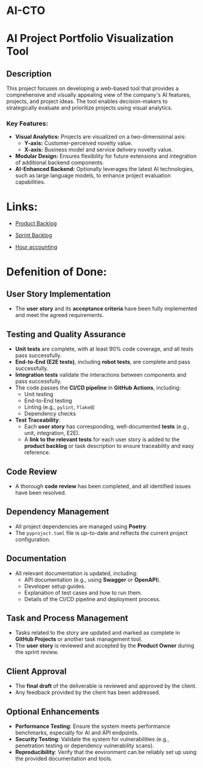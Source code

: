 # AI-CTO

# AI Project Portfolio Visualization Tool

## Description
This project focuses on developing a web-based tool that provides a comprehensive and visually appealing view of the company's AI features, projects, and project ideas. The tool enables decision-makers to strategically evaluate and prioritize projects using visual analytics. 

### Key Features:
- **Visual Analytics:** Projects are visualized on a two-dimensional axis:
  - **Y-axis:** Customer-perceived novelty value.
  - **X-axis:** Business model and service delivery novelty value.
- **Modular Design:** Ensures flexibility for future extensions and integration of additional backend components.
- **AI-Enhanced Backend:** Optionally leverages the latest AI technologies, such as large language models, to enhance project evaluation capabilities.  


# Links:

- [Product Backlog](https://docs.google.com/spreadsheets/d/1TU4pviN2y0U6E9rLPYMDoz6TYgi0V0dnNJn4ZTuhK0A/edit?gid=0#gid=0)

- [Sprint Backlog](https://github.com/users/ErikHuuskonen/projects/1)

- [Hour accounting](https://docs.google.com/spreadsheets/d/1TU4pviN2y0U6E9rLPYMDoz6TYgi0V0dnNJn4ZTuhK0A/edit?gid=472807538#gid=472807538)

# Defenition of Done:

## User Story Implementation
- The **user story** and its **acceptance criteria** have been fully implemented and meet the agreed requirements.

## Testing and Quality Assurance
- **Unit tests** are complete, with at least 90% code coverage, and all tests pass successfully.
- **End-to-End (E2E tests)**, including **robot tests**, are complete and pass successfully.
- **Integration tests** validate the interactions between components and pass successfully.
- The code passes the **CI/CD pipeline** in **GitHub Actions**, including:
  - Unit testing
  - End-to-End testing
  - Linting (e.g., `pylint`, `flake8`)
  - Dependency checks
- **Test Traceability**:
  - Each **user story** has corresponding, well-documented **tests** (e.g., unit, integration, E2E).
  - A **link to the relevant tests** for each user story is added to the **product backlog** or task description to ensure traceability and easy reference.

## Code Review
- A thorough **code review** has been completed, and all identified issues have been resolved.

## Dependency Management
- All project dependencies are managed using **Poetry**.
- The `pyproject.toml` file is up-to-date and reflects the current project configuration.

## Documentation
- All relevant documentation is updated, including:
  - API documentation (e.g., using **Swagger** or **OpenAPI**).
  - Developer setup guides.
  - Explanation of test cases and how to run them.
  - Details of the CI/CD pipeline and deployment process.

## Task and Process Management
- Tasks related to the story are updated and marked as complete in **GitHub Projects** or another task management tool.
- The **user story** is reviewed and accepted by the **Product Owner** during the sprint review.

## Client Approval
- The **final draft** of the deliverable is reviewed and approved by the client.
- Any feedback provided by the client has been addressed.

## Optional Enhancements
- **Performance Testing**: Ensure the system meets performance benchmarks, especially for AI and API endpoints.
- **Security Testing**: Validate the system for vulnerabilities (e.g., penetration testing or dependency vulnerability scans).
- **Reproducibility**: Verify that the environment can be reliably set up using the provided documentation and tools.